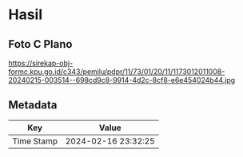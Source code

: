 # Hasil

## Foto C Plano

https://sirekap-obj-formc.kpu.go.id/c343/pemilu/pdpr/11/73/01/20/11/1173012011008-20240215-003514--698cd9c8-9914-4d2c-8cf8-e6e454024b44.jpg


## Metadata

| Key        | Value               |
| ---------- | ------------------- |
| Time Stamp | 2024-02-16 23:32:25 |



